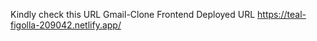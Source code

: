 
Kindly check this URL
Gmail-Clone Frontend Deployed URL
   https://teal-figolla-209042.netlify.app/